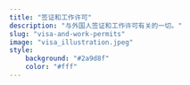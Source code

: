 ```yaml
---
title: "签证和工作许可"
description: "与外国人签证和工作许可有关的一切。"
slug: "visa-and-work-permits"
image: "visa_illustration.jpeg"
style:
    background: "#2a9d8f"
    color: "#fff"
---
```

